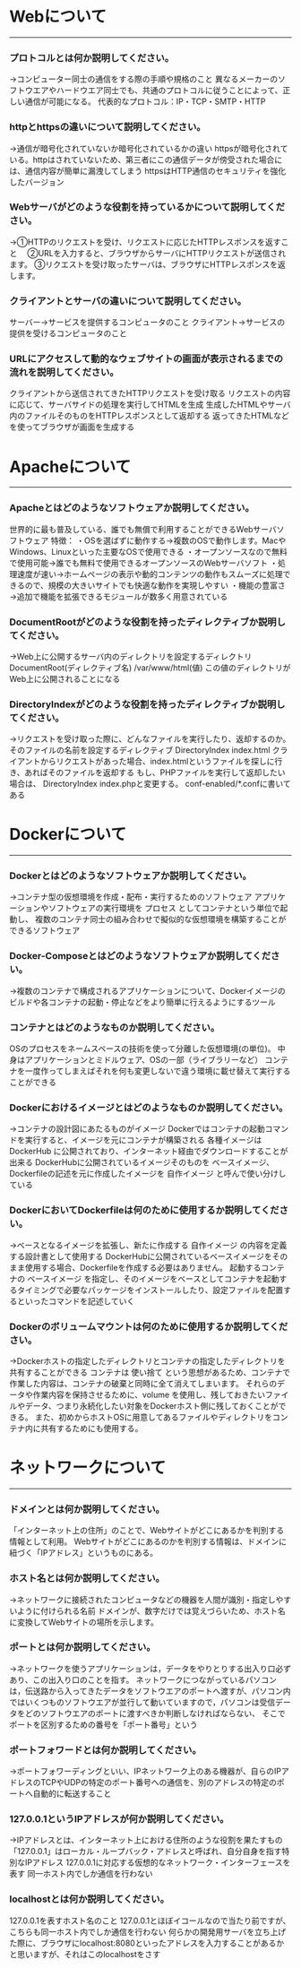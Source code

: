 # Webについて
---
### プロトコルとは何か説明してください。
→コンピューター同士の通信をする際の手順や規格のこと
異なるメーカーのソフトウエアやハードウエア同士でも、共通のプロトコルに従うことによって、正しい通信が可能になる。
代表的なプロトコル：IP・TCP・SMTP・HTTP


### httpとhttpsの違いについて説明してください。
→通信が暗号化されていないか暗号化されているかの違い
httpsが暗号化されている。httpはされていないため、第三者にこの通信データが傍受された場合には、通信内容が簡単に漏洩してしまう
httpsはHTTP通信のセキュリティを強化したバージョン


### Webサーバがどのような役割を持っているかについて説明してください。
→①HTTPのリクエストを受け、リクエストに応じたHTTPレスポンスを返すこと　
②URLを入力すると、ブラウザからサーバにHTTPリクエストが送信されます。
③リクエストを受け取ったサーバは、ブラウザにHTTPレスポンスを返します。


### クライアントとサーバの違いについて説明してください。
サーバー→サービスを提供するコンピュータのこと
クライアント→サービスの提供を受けるコンピュータのこと


### URLにアクセスして動的なウェブサイトの画面が表示されるまでの流れを説明してください。
クライアントから送信されてきたHTTPリクエストを受け取る
リクエストの内容に応じて、サーバサイドの処理を実行してHTMLを生成
生成したHTMLやサーバ内のファイルそのものをHTTPレスポンスとして返却する
返ってきたHTMLなどを使ってブラウザが画面を生成する



# Apacheについて
---
### Apacheとはどのようなソフトウェアか説明してください。
世界的に最も普及している、誰でも無償で利用することができるWebサーバソフトウェア
特徴：
・OSを選ばずに動作する→複数のOSで動作します。MacやWindows、Linuxといった主要なOSで使用できる
・オープンソースなので無料で使用可能→誰でも無料で使用できるオープンソースのWebサーバソフト
・処理速度が速い→ホームページの表示や動的コンテンツの動作もスムーズに処理できるので、規模の大きいサイトでも快適な動作を実現しやすい
・機能の豊富さ→追加で機能を拡張できるモジュールが数多く用意されている



### DocumentRootがどのような役割を持ったディレクティブか説明してください。
→Web上に公開するサーバ内のディレクトリを設定するディレクトリ
DocumentRoot(ディレクティブ名) /var/www/html(値)
この値のディレクトリがWeb上に公開されることになる


### DirectoryIndexがどのような役割を持ったディレクティブか説明してください。
→リクエストを受け取った際に、どんなファイルを実行したり、返却するのか。そのファイルの名前を設定するディレクティブ
DirectoryIndex index.html
クライアントからリクエストがあった場合、index.htmlというファイルを探しに行き、あればそのファイルを返却する
もし、PHPファイルを実行して返却したい場合は、
DirectoryIndex index.phpと変更する。
conf-enabled/*.confに書いてある




# Dockerについて
---
### Dockerとはどのようなソフトウェアか説明してください。
→コンテナ型の仮想環境を作成・配布・実行するためのソフトウェア
アプリケーションやソフトウェアの実行環境を プロセス としてコンテナという単位で起動し、
複数のコンテナ同士の組み合わせで擬似的な仮想環境を構築することができるソフトウェア



### Docker-Composeとはどのようなソフトウェアか説明してください。
→複数のコンテナで構成されるアプリケーションについて、Dockerイメージのビルドや各コンテナの起動・停止などをより簡単に行えるようにするツール


### コンテナとはどのようなものか説明してください。
OSのプロセスをネームスペースの技術を使って分離した仮想環境(の単位)。
中身はアプリケーションとミドルウェア、OSの一部（ライブラリーなど）
コンテナを一度作ってしまえばそれを何も変更しないで違う環境に載せ替えて実行することができる


### Dockerにおけるイメージとはどのようなものか説明してください。
→コンテナの設計図にあたるものがイメージ
Dockerではコンテナの起動コマンドを実行すると、イメージを元にコンテナが構築される
各種イメージはDockerHub に公開されており、インターネット経由でダウンロードすることが出来る
DockerHubに公開されているイメージそのものを ベースイメージ、Dockerfileの記述を元に作成したイメージを 自作イメージ と呼んで使い分けしている


### DockerにおいてDockerfileは何のために使用するか説明してください。
→ベースとなるイメージを拡張し、新たに作成する 自作イメージ の内容を定義する設計書として使用する
DockerHubに公開されているベースイメージをそのまま使用する場合、Dockerfileを作成する必要はありません。
起動するコンテナの ベースイメージ を指定し、そのイメージをベースとしてコンテナを起動するタイミングで必要なパッケージをインストールしたり、設定ファイルを配置するといったコマンドを記述していく


### Dockerのボリュームマウントは何のために使用するか説明してください。
→Dockerホストの指定したディレクトリとコンテナの指定したディレクトリを共有することができる
コンテナは 使い捨て という思想があるため、コンテナで作業した内容は、コンテナの破棄と同時に全て消えてしまいます。
それらのデータや作業内容を保持させるために、volume を使用し、残しておきたいファイルやデータ、つまり永続化したい対象をDockerホスト側に残しておくことができる。
また、初めからホストOSに用意してあるファイルやディレクトリをコンテナ内に共有するためにも使用する。



# ネットワークについて
---
### ドメインとは何か説明してください。
「インターネット上の住所」のことで、Webサイトがどこにあるかを判別する情報として利用。
Webサイトがどこにあるのかを判別する情報は、ドメインに紐づく「IPアドレス」というものにある。


### ホスト名とは何か説明してください。
→ネットワークに接続されたコンピュータなどの機器を人間が識別・指定しやすいように付けられる名前
ドメインが、数字だけでは覚えづらいため、ホスト名に変換してWebサイトの場所を示します。


### ポートとは何か説明してください。
→ネットワークを使うアプリケーションは，データをやりとりする出入り口必ずあり、この出入り口のことを指す。
ネットワークにつながっているパソコンは，伝送路から入ってきたデータをソフトウエアのポートへ渡すが、パソコン内ではいくつものソフトウエアが並行して動いていますので，パソコンは受信データをどのソフトウエアのポートに渡すべきか判断しなければならない、
そこでポートを区別するための番号を「ポート番号」という


### ポートフォワードとは何か説明してください。
→ポートフォワーディングといい、IPネットワーク上のある機器が、自らのIPアドレスのTCPやUDPの特定のポート番号への通信を、別のアドレスの特定のポートへ自動的に転送すること



### 127.0.0.1というIPアドレスが何か説明してください。
→IPアドレスとは、インターネット上における住所のような役割を果たすもの
「127.0.0.1」はローカル・ループバック・アドレスと呼ばれ、自分自身を指す特別なIPアドレス
127.0.0.1に対応する仮想的なネットワーク・インターフェースを表す
同一ホスト内でしか通信を行わない


### localhostとは何か説明してください。
127.0.0.1を表すホスト名のこと
127.0.0.1とほぼイコールなので当たり前ですが、こちらも同一ホスト内でしか通信を行わない
何らかの開発用サーバを立ち上げた際に、ブラウザにlocalhost:8080といったアドレスを入力することがあるかと思いますが、それはこのlocalhostをさす




